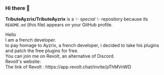 ### Hi there 👋

**TributeAyzrix/TributeAyzrix** is a ✨ _special_ ✨ repository because its `README.md` (this file) appears on your GitHub profile.
<p> Hello 
<br>I am a french developer.
<br>to pay homage to Ayzrix, a french developer, i decided to take his plugins and patch the free plugins for free.
<br>You can join me on Revolt, an alternative of Discord.
<br>Revolt's website: 
<br>The link of Revolt : https://app.revolt.chat/invite/pThMVnWD </p>
